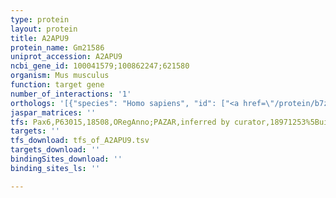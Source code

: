 ```yaml
---
type: protein
layout: protein
title: A2APU9
protein_name: Gm21586
uniprot_accession: A2APU9
ncbi_gene_id: 100041579;100862247;621580
organism: Mus musculus
function: target gene
number_of_interactions: '1'
orthologs: '[{"species": "Homo sapiens", "id": ["<a href=\"/protein/b7z3j9\">B7Z3J9</a>"]}]'
jaspar_matrices: ''
tfs: Pax6,P63015,18508,ORegAnno;PAZAR,inferred by curator,18971253%5Buid%5D+OR+26578589%5Buid%5D,No
targets: ''
tfs_download: tfs_of_A2APU9.tsv
targets_download: ''
bindingSites_download: ''
binding_sites_ls: ''

---
```

